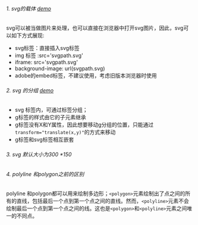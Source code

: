 ###### 1. svg的载体 [demo](./code/demo1.html)
svg可以被当做图片来处理，也可以直接在浏览器中打开svg图片，因此，svg可以如下方式展现:

 - svg标签：直接插入svg标签
 - img 标签 :src='svgpath.svg'
 - iframe: src='svgpath.svg'
 - background-image: url(svgpath.svg)
 - adobe的embed标签，不建议使用，考虑旧版本浏览器时使用

###### 2. svg 的分组 [demo](demo2.html)

- svg 标签内，可通过<g>标签分组；
- g标签的样式由它的子元素继承
- g标签没有X和Y属性，因此想要移动g分组的位置，只能通过`transform="translate(x,y)"`的方式来移动
- g标签和svg标签相互嵌套

###### 3. svg 默认大小为300 *150

###### 4. polyline 和polygon之前的区别
polyline 和polygon都可以用来绘制多边形；`<polygon>`元素绘制出了点之间的所有的直线，包括最后一个点到第一个点之间的直线。然而，`<polyline>`元素不会绘制最后一个点到第一个点之间的线。这也是`<polygon>`和`<polyline>`元素之间唯一的不同点。